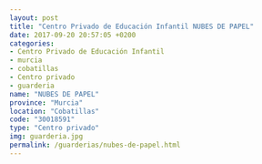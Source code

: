 ```yaml
---
layout: post
title: "Centro Privado de Educación Infantil NUBES DE PAPEL"
date: 2017-09-20 20:57:05 +0200
categories:
- Centro Privado de Educación Infantil
- murcia
- cobatillas
- Centro privado
- guarderia
name: "NUBES DE PAPEL"
province: "Murcia"
location: "Cobatillas"
code: "30018591"
type: "Centro privado"
img: guarderia.jpg
permalink: /guarderias/nubes-de-papel.html
---
```


